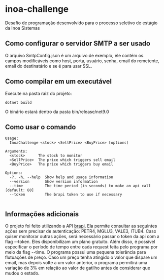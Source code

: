 # inoa-challenge
Desafio de programação desenvolvido para o processo seletivo de estágio da Inoa Sistemas

## Como configurar o servidor SMTP a ser usado

O arquivo SmtpConfig.json é um arquivo de exemplo, ele contém os campos modificáveis como host, porta, usuário, senha, email do remetente, email do destinatário e se é para usar SSL.

## Como compilar em um executável

Execute na pasta raiz do projeto:
```console
dotnet build
```
O binário estará dentro da pasta bin/release/net9.0 

## Como usar o comando
```console
Usage:
  InoaChallenge <stock> <SellPrice> <BuyPrice> [options]

Arguments:
  <stock>      The stock to monitor
  <SellPrice>  The price which triggers sell email
  <BuyPrice>   The price which triggers buy email

Options:
  -?, -h, --help  Show help and usage information
  --version       Show version information
  --time          The time period (in seconds) to make an api call [default: 60]
  --token         The brapi token to use if necessary


```
## Informações adicionais

O projeto foi feito utilizando a API [brapi](https://brapi.dev/). Ela permite consultar as seguintes ações sem precisar de autenticação: PETR4, MGLU3, VALE3, ITUB4. Caso quiser monitorar outras ações, será necessário passar o token da api com a flag --token. Eles disponibilizam um plano gratuito. Além disso, é possível especificar o período de tempo entre cada request feita pelo programa por meio da flag --time. O programa possui uma pequena tolerância para flutuações de preço. Caso um preço tenha atingido o valor que dispare um email, mas depois volte a um valor anterior, o programa permitirá uma variação de 3% em relação ao valor de gatilho antes de considerar que mudou o estado.

